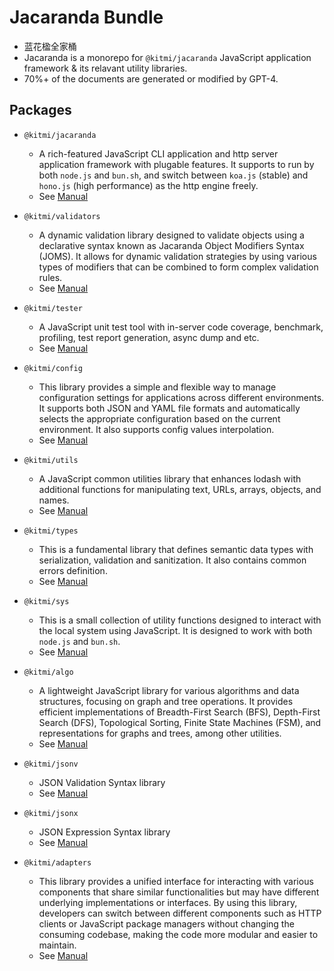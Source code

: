 # Jacaranda Bundle

- 蓝花楹全家桶
- Jacaranda is a monorepo for `@kitmi/jacaranda` JavaScript application framework & its relavant utility libraries.
- 70%+ of the documents are generated or modified by GPT-4. 

## Packages

- `@kitmi/jacaranda`
    - A rich-featured JavaScript CLI application and http server application framework with plugable features. It supports to run by both `node.js` and `bun.sh`, and switch between `koa.js` (stable) and `hono.js` (high performance) as the http engine freely.
    - See [Manual](@kitmi/jacaranda/index.html)

- `@kitmi/validators`
    - A dynamic validation library designed to validate objects using a declarative syntax known as Jacaranda Object Modifiers Syntax (JOMS). It allows for dynamic validation strategies by using various types of modifiers that can be combined to form complex validation rules.
    - See [Manual](@kitmi/validators/index.html)

- `@kitmi/tester`
    - A JavaScript unit test tool with in-server code coverage, benchmark, profiling, test report generation, async dump and etc.
    - See [Manual](@kitmi/tester/index.html)

- `@kitmi/config`
    - This library provides a simple and flexible way to manage configuration settings for applications across different environments. It supports both JSON and YAML file formats and automatically selects the appropriate configuration based on the current environment. It also supports config values interpolation.
    - See [Manual](@kitmi/config/index.html)

- `@kitmi/utils`
    - A JavaScript common utilities library that enhances lodash with additional functions for manipulating text, URLs, arrays, objects, and names.
    - See [Manual](@kitmi/utils/index.html)

- `@kitmi/types`
    - This is a fundamental library that defines semantic data types with serialization, validation and sanitization. It also contains common errors definition.
    - See [Manual](@kitmi/types/index.html)

- `@kitmi/sys`
    - This is a small collection of utility functions designed to interact with the local system using JavaScript. It is designed to work with both `node.js` and `bun.sh`.
    - See [Manual](@kitmi/sys/index.html)

- `@kitmi/algo`
    - A lightweight JavaScript library for various algorithms and data structures, focusing on graph and tree operations. It provides efficient implementations of Breadth-First Search (BFS), Depth-First Search (DFS), Topological Sorting, Finite State Machines (FSM), and representations for graphs and trees, among other utilities.
    - See [Manual](@kitmi/algo/index.html)

- `@kitmi/jsonv`
    - JSON Validation Syntax library
    - See [Manual](@kitmi/jsonv/index.html)

- `@kitmi/jsonx`
    - JSON Expression Syntax library
    - See [Manual](@kitmi/jsonx/index.html)

- `@kitmi/adapters`
    - This library provides a unified interface for interacting with various components that share similar functionalities but may have different underlying implementations or interfaces. By using this library, developers can switch between different components such as HTTP clients or JavaScript package managers without changing the consuming codebase, making the code more modular and easier to maintain. 
    - See [Manual](@kitmi/adapters/index.html)
